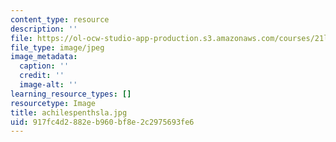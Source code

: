 ```yaml
---
content_type: resource
description: ''
file: https://ol-ocw-studio-app-production.s3.amazonaws.com/courses/21l-012-forms-of-western-narrative-spring-2004/917fc4d2882eb960bf8e2c2975693fe6_achilespenthsla.jpg
file_type: image/jpeg
image_metadata:
  caption: ''
  credit: ''
  image-alt: ''
learning_resource_types: []
resourcetype: Image
title: achilespenthsla.jpg
uid: 917fc4d2-882e-b960-bf8e-2c2975693fe6
---
```

